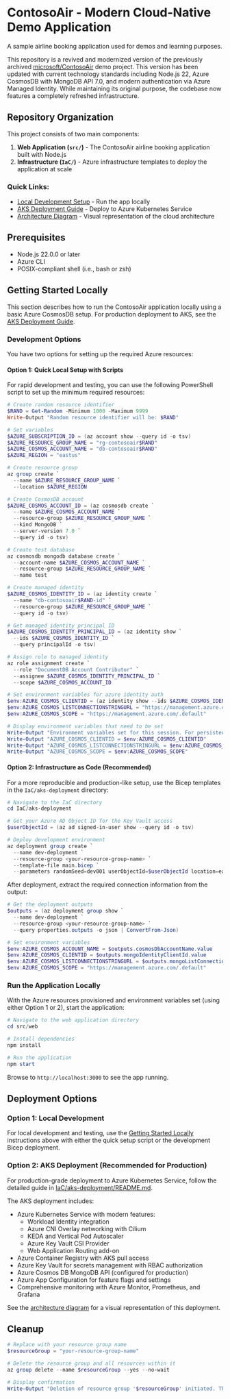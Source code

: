 # ContosoAir - Modern Cloud-Native Demo Application

A sample airline booking application used for demos and learning purposes.

This repository is a revived and modernized version of the previously archived [microsoft/ContosoAir](https://github.com/microsoft/ContosoAir) demo project. This version has been updated with current technology standards including Node.js 22, Azure CosmosDB with MongoDB API 7.0, and modern authentication via Azure Managed Identity. While maintaining its original purpose, the codebase now features a completely refreshed infrastructure.

## Repository Organization

This project consists of two main components:

1. **Web Application (`src/`)** - The ContosoAir airline booking application built with Node.js
2. **Infrastructure (`IaC/`)** - Azure infrastructure templates to deploy the application at scale

### Quick Links:
- [Local Development Setup](#getting-started-locally) - Run the app locally
- [AKS Deployment Guide](IaC/aks-deployment/README.md) - Deploy to Azure Kubernetes Service
- [Architecture Diagram](IaC/aks-deployment/architecture-diagram.md) - Visual representation of the cloud architecture

## Prerequisites

- Node.js 22.0.0 or later
- Azure CLI
- POSIX-compliant shell (i.e., bash or zsh)

## Getting Started Locally

This section describes how to run the ContosoAir application locally using a basic Azure CosmosDB setup. For production deployment to AKS, see the [AKS Deployment Guide](IaC/aks-deployment/README.md).

### Development Options

You have two options for setting up the required Azure resources:

#### Option 1: Quick Local Setup with Scripts

For rapid development and testing, you can use the following PowerShell script to set up the minimum required resources:

```powershell
# Create random resource identifier
$RAND = Get-Random -Minimum 1000 -Maximum 9999
Write-Output "Random resource identifier will be: $RAND"

# Set variables
$AZURE_SUBSCRIPTION_ID = (az account show --query id -o tsv)
$AZURE_RESOURCE_GROUP_NAME = "rg-contosoair$RAND"
$AZURE_COSMOS_ACCOUNT_NAME = "db-contosoair$RAND"
$AZURE_REGION = "eastus"

# Create resource group
az group create `
  --name $AZURE_RESOURCE_GROUP_NAME `
  --location $AZURE_REGION

# Create CosmosDB account
$AZURE_COSMOS_ACCOUNT_ID = (az cosmosdb create `
  --name $AZURE_COSMOS_ACCOUNT_NAME `
  --resource-group $AZURE_RESOURCE_GROUP_NAME `
  --kind MongoDB `
  --server-version 7.0 `
  --query id -o tsv)

# Create test database
az cosmosdb mongodb database create `
  --account-name $AZURE_COSMOS_ACCOUNT_NAME `
  --resource-group $AZURE_RESOURCE_GROUP_NAME `
  --name test

# Create managed identity
$AZURE_COSMOS_IDENTITY_ID = (az identity create `
  --name "db-contosoair$RAND-id" `
  --resource-group $AZURE_RESOURCE_GROUP_NAME `
  --query id -o tsv)

# Get managed identity principal ID
$AZURE_COSMOS_IDENTITY_PRINCIPAL_ID = (az identity show `
  --ids $AZURE_COSMOS_IDENTITY_ID `
  --query principalId -o tsv)

# Assign role to managed identity
az role assignment create `
  --role "DocumentDB Account Contributor" `
  --assignee $AZURE_COSMOS_IDENTITY_PRINCIPAL_ID `
  --scope $AZURE_COSMOS_ACCOUNT_ID

# Set environment variables for azure identity auth
$env:AZURE_COSMOS_CLIENTID = (az identity show --ids $AZURE_COSMOS_IDENTITY_ID --query clientId -o tsv)
$env:AZURE_COSMOS_LISTCONNECTIONSTRINGURL = "https://management.azure.com/subscriptions/$AZURE_SUBSCRIPTION_ID/resourceGroups/$AZURE_RESOURCE_GROUP_NAME/providers/Microsoft.DocumentDB/databaseAccounts/$AZURE_COSMOS_ACCOUNT_NAME/listConnectionStrings?api-version=2021-04-15"
$env:AZURE_COSMOS_SCOPE = "https://management.azure.com/.default"

# Display environment variables that need to be set
Write-Output "Environment variables set for this session. For persistence across sessions, add these to your environment:"
Write-Output "AZURE_COSMOS_CLIENTID = $env:AZURE_COSMOS_CLIENTID"
Write-Output "AZURE_COSMOS_LISTCONNECTIONSTRINGURL = $env:AZURE_COSMOS_LISTCONNECTIONSTRINGURL" 
Write-Output "AZURE_COSMOS_SCOPE = $env:AZURE_COSMOS_SCOPE"
```

#### Option 2: Infrastructure as Code (Recommended)

For a more reproducible and production-like setup, use the Bicep templates in the `IaC/aks-deployment` directory:

```powershell
# Navigate to the IaC directory
cd IaC/aks-deployment

# Get your Azure AD Object ID for the Key Vault access
$userObjectId = (az ad signed-in-user show --query id -o tsv)

# Deploy development environment
az deployment group create `
  --name dev-deployment `
  --resource-group <your-resource-group-name> `
  --template-file main.bicep `
  --parameters randomSeed=dev001 userObjectId=$userObjectId location=eastus
```

After deployment, extract the required connection information from the output:

```powershell
# Get the deployment outputs
$outputs = (az deployment group show `
  --name dev-deployment `
  --resource-group <your-resource-group-name> `
  --query properties.outputs -o json | ConvertFrom-Json)

# Set environment variables
$env:AZURE_COSMOS_ACCOUNT_NAME = $outputs.cosmosDbAccountName.value
$env:AZURE_COSMOS_CLIENTID = $outputs.mongoIdentityClientId.value
$env:AZURE_COSMOS_LISTCONNECTIONSTRINGURL = $outputs.mongoListConnectionStringUrl.value
$env:AZURE_COSMOS_SCOPE = "https://management.azure.com/.default"
```

### Run the Application Locally

With the Azure resources provisioned and environment variables set (using either Option 1 or 2), start the application:

```powershell
# Navigate to the web application directory
cd src/web

# Install dependencies
npm install

# Run the application
npm start
```

Browse to `http://localhost:3000` to see the app running.

## Deployment Options

### Option 1: Local Development

For local development and testing, use the [Getting Started Locally](#getting-started-locally) instructions above with either the quick setup script or the development Bicep deployment.

### Option 2: AKS Deployment (Recommended for Production)

For production-grade deployment to Azure Kubernetes Service, follow the detailed guide in [IaC/aks-deployment/README.md](IaC/aks-deployment/README.md).

The AKS deployment includes:
- Azure Kubernetes Service with modern features:
  - Workload Identity integration
  - Azure CNI Overlay networking with Cilium
  - KEDA and Vertical Pod Autoscaler
  - Azure Key Vault CSI Provider
  - Web Application Routing add-on
- Azure Container Registry with AKS pull access
- Azure Key Vault for secrets management with RBAC authorization
- Azure Cosmos DB MongoDB API (configured for production)
- Azure App Configuration for feature flags and settings
- Comprehensive monitoring with Azure Monitor, Prometheus, and Grafana

See the [architecture diagram](IaC/aks-deployment/architecture-diagram.md) for a visual representation of this deployment.

## Cleanup

```powershell
# Replace with your resource group name
$resourceGroup = "your-resource-group-name"

# Delete the resource group and all resources within it
az group delete --name $resourceGroup --yes --no-wait

# Display confirmation
Write-Output "Deletion of resource group '$resourceGroup' initiated. This may take several minutes to complete."
```
